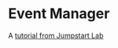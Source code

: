 # Event Manager

A [tutorial from Jumpstart Lab](http://tutorials.jumpstartlab.com/projects/eventmanager.html)